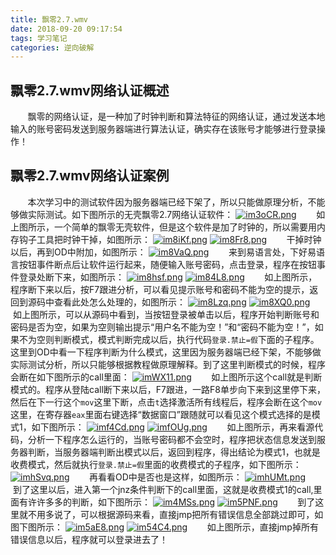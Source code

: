 ```yaml
---
title: 飘零2.7.wmv
date: 2018-09-20 09:17:54
tags: 学习笔记
categories: 逆向破解
---
```

## 飘零2.7.wmv网络认证概述
&#160; &#160; &#160; &#160;飘零的网络认证，是一种加了时钟判断和算法特征的网络认证，通过发送本地输入的账号密码发送到服务器端进行算法认证，确实存在该账号才能够进行登录操作！
<!--more-->
## 飘零2.7.wmv网络认证案例
&#160; &#160; &#160; &#160;本次学习中的测试软件因为服务器端已经下架了，所以只能做原理分析，不能够做实际测试。如下图所示的无壳飘零2.7网络认证软件：
[![im3oCR.png](https://s1.ax1x.com/2018/09/20/im3oCR.png)](https://imgchr.com/i/im3oCR)
&#160; &#160; &#160; &#160;如上图所示，一个简单的飘零无壳软件，但是这个软件是加了时钟的，所以需要用内存钩子工具把时钟干掉，如图所示：
[![im8iKf.png](https://s1.ax1x.com/2018/09/20/im8iKf.png)](https://imgchr.com/i/im8iKf)
[![im8Fr8.png](https://s1.ax1x.com/2018/09/20/im8Fr8.png)](https://imgchr.com/i/im8Fr8)
&#160; &#160; &#160; &#160;干掉时钟以后，再到OD中附加，如图所示：
[![im8VaQ.png](https://s1.ax1x.com/2018/09/20/im8VaQ.png)](https://imgchr.com/i/im8VaQ)
&#160; &#160; &#160; &#160;来到易语言处，下好易语言按钮事件断点后让软件运行起来，随便输入账号密码，点击登录，程序在按钮事件登录处断下来，如图所示：
[![im8hsf.png](https://s1.ax1x.com/2018/09/20/im8hsf.png)](https://imgchr.com/i/im8hsf)
[![im84L8.png](https://s1.ax1x.com/2018/09/20/im84L8.png)](https://imgchr.com/i/im84L8)
&#160; &#160; &#160; &#160;如上图所示，程序断下来以后，按F7跟进分析，可以看见提示账号和密码不能为空的提示，返回到源码中查看此处怎么处理的，如图所示：
[![im8Lzq.png](https://s1.ax1x.com/2018/09/20/im8Lzq.png)](https://imgchr.com/i/im8Lzq)
[![im8XQ0.png](https://s1.ax1x.com/2018/09/20/im8XQ0.png)](https://imgchr.com/i/im8XQ0)
&#160; &#160; &#160; &#160;如上图所示，可以从源码中看到，当按钮登录被单击以后，程序开始判断账号和密码是否为空，如果为空则输出提示“用户名不能为空！”和“密码不能为空！”，如果不为空则判断模式，模式判断完成以后，执行代码`登录.禁止=假`下面的子程序。这里到OD中看一下程序判断为什么模式，这里因为服务器端已经下架，不能够做实际测试分析，所以只能够根据教程做原理解释。到了这里判断模式的时候，程序会断在如下图所示的call里面：
[![imWX11.png](https://s1.ax1x.com/2018/09/20/imWX11.png)](https://imgchr.com/i/imWX11)
&#160; &#160; &#160; &#160;如上图所示这个call就是判断模式的。程序从登陆call断下来以后，F7跟进，一路F8单步向下来到这里停下来，然后在下一行这个`mov`这里下断，点击`t`选择激活所有线程后，程序会断在这个`mov`这里，在寄存器`eax`里面右键选择“数据窗口”跟随就可以看见这个模式选择的是模式1，如下图所示：
[![imf4Cd.png](https://s1.ax1x.com/2018/09/20/imf4Cd.png)](https://imgchr.com/i/imf4Cd)
[![imfOUg.png](https://s1.ax1x.com/2018/09/20/imfOUg.png)](https://imgchr.com/i/imfOUg)
&#160; &#160; &#160; &#160;如上图所示，再来看源代码，分析一下程序怎么运行的，当账号密码都不会空时，程序把状态信息发送到服务器判断，当服务器端判断出模式以后，返回到程序，得出结论为模式1，也就是收费模式，然后就执行`登录.禁止=假`里面的收费模式的子程序，如下图所示：
[![imhSvq.png](https://s1.ax1x.com/2018/09/20/imhSvq.png)](https://imgchr.com/i/imhSvq)
&#160; &#160; &#160; &#160;再看看OD中是否也是这样，如图所示：
[![imhUMt.png](https://s1.ax1x.com/2018/09/20/imhUMt.png)](https://imgchr.com/i/imhUMt)
&#160; &#160; &#160; &#160;到了这里以后，进入第一个jnz条件判断下的call里面，这就是收费模式1的call,里面有许许多多的判断，如下图所示：
[![im4MSs.png](https://s1.ax1x.com/2018/09/20/im4MSs.png)](https://imgchr.com/i/im4MSs)
[![im5PNF.png](https://s1.ax1x.com/2018/09/20/im5PNF.png)](https://imgchr.com/i/im5PNF)
&#160; &#160; &#160; &#160;到了这里就不用多说了，可以根据源码来看，直接jmp把所有错误信息全部跳过即可，如图下图所示：
[![im5aE8.png](https://s1.ax1x.com/2018/09/20/im5aE8.png)](https://imgchr.com/i/im5aE8)
[![im54C4.png](https://s1.ax1x.com/2018/09/20/im54C4.png)](https://imgchr.com/i/im54C4)
&#160; &#160; &#160; &#160;如上图所示，直接jmp掉所有错误信息以后，程序就可以登录进去了！
